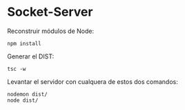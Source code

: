 

# Socket-Server


Reconstruir módulos de Node:
```
npm install 
```

Generar el DIST:
```
tsc -w
```

Levantar el servidor con cualquera de estos dos comandos:
```
nodemon dist/
node dist/
```


 